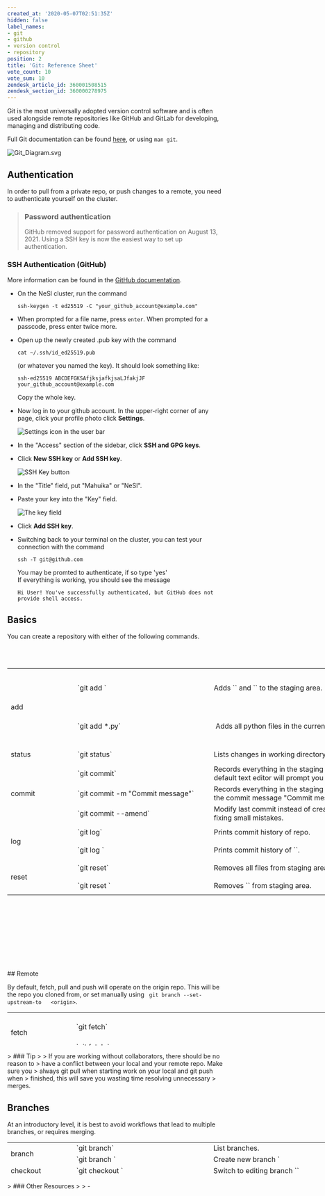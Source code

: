 ```yaml
---
created_at: '2020-05-07T02:51:35Z'
hidden: false
label_names:
- git
- github
- version control
- repository
position: 2
title: 'Git: Reference Sheet'
vote_count: 10
vote_sum: 10
zendesk_article_id: 360001508515
zendesk_section_id: 360000278975
---
```


Git is the most universally adopted version control software and is
often used alongside remote repositories like GitHub and GitLab for
developing, managing and distributing code.

Full Git documentation can be
found [here](https://git-scm.com/docs/git), or using `man git`.

![Git\_Diagram.svg](../../includes/images/Git_Diagram.svg)

## Authentication

In order to pull from a private repo, or push changes to a remote, you
need to authenticate yourself on the cluster.

> ### Password authentication
>
> GitHub removed support for password authentication on August 13, 2021.
> Using a SSH key is now the easiest way to set up authentication.

### SSH Authentication (GitHub)

More information can be found in the [GitHub
documentation](https://docs.github.com/en/authentication/connecting-to-github-with-ssh/generating-a-new-ssh-key-and-adding-it-to-the-ssh-agent).

-   On the NeSI cluster, run the command 

        ssh-keygen -t ed25519 -C "your_github_account@example.com"

-   When prompted for a file name, press `enter`. When prompted for a
    passcode, press enter twice more.
-   Open up the newly created .pub key with the command 

        cat ~/.ssh/id_ed25519.pub

    (or whatever you named the key). It should look something like: 

        ssh-ed25519 ABCDEFGKSAfjksjafkjsaLJfakjJF your_github_account@example.com

    Copy the whole key.

-   Now log in to your github account. In the upper-right corner of any
    page, click your profile photo click **Settings**.

    ![Settings icon in the user
    bar](../../includes/images/userbar-account-settings.png)

-   In the "Access" section of the sidebar, click **SSH and GPG keys**.

-   Click **New SSH key** or **Add SSH key**.

    ![SSH Key
    button](../../includes/images/ssh-add-ssh-key-with-auth.png)

-   In the "Title" field, put "Mahuika" or "NeSI".

-   Paste your key into the "Key" field.

    ![The key field](../../includes/images/ssh-key-paste-with-type.png)

-   Click **Add SSH key**.

-   Switching back to your terminal on the cluster, you can test your
    connection with the command 

        ssh -T git@github.com

    You may be promted to authenticate, if so type 'yes'  
    If everything is working, you should see the message 

        Hi User! You've successfully authenticated, but GitHub does not provide shell access.

## Basics

You can create a repository with either of the following commands.

<table>
<tbody>
<tr class="odd">
</tr>
<tr class="even">
</tr>
</tbody>
</table>

 

<table style="height: 678px; width: 974px;">
<tbody>
<tr style="height: 89px;">
<td style="width: 142px; height: 89px;" rowspan="2">
add

</td>
<td style="width: 310px; height: 89px;">
`git add <file1> <file2>`

</td>
<td style="width: 513px; height: 89px;">
Adds `<file1>` and `<file2>` to the staging area.

</td>
</tr>
<tr style="height: 89px;">
<td style="width: 310px; height: 89px;">
`git add *.py`

</td>
<td style="width: 513px; height: 89px;">
 Adds all python files in the current directory to the staging area.

</td>
</tr>
<tr style="height: 41px;">
<td style="width: 142px; height: 41px;">
status

</td>
<td style="width: 310px; height: 41px;">
`git status`

</td>
<td style="width: 513px; height: 41px;">
Lists changes in working directory, and staged files.

</td>
</tr>
<tr style="height: 39px;">
<td style="width: 142px; height: 39px;" rowspan="3">
commit 

</td>
<td style="width: 310px; height: 39px;">
`git commit`

</td>
<td style="width: 513px; height: 39px;">
Records everything in the staging area to your repository. The default
text editor will prompt you for a commit message.

</td>
</tr>
<tr style="height: 39px;">
<td style="width: 310px; height: 39px;">
`git commit -m "Commit message"`

</td>
<td style="width: 513px; height: 39px;">
Records everything in the staging area to your repository with the
commit message "Commit message"

</td>
</tr>
<tr style="height: 39px;">
<td style="width: 310px; height: 39px;">
`git commit --amend`

</td>
<td style="width: 513px; height: 39px;">
Modify last commit instead of creating a new one. Useful for fixing
small mistakes.

</td>
</tr>
<tr style="height: 41px;">
<td style="width: 142px; height: 41px;" rowspan="2">
log 

</td>
<td style="width: 310px; height: 41px;">
`git log`

</td>
<td style="width: 513px; height: 41px;">
Prints commit history of repo.

</td>
</tr>
<tr style="height: 41px;">
<td style="width: 310px; height: 41px;">
`git log <filename>`

</td>
<td style="width: 513px; height: 41px;">
Prints commit history of `<filename>`.

</td>
</tr>
<tr style="height: 41px;">
<td style="width: 142px; height: 41px;" rowspan="2">
reset 

</td>
<td style="width: 310px; height: 41px;">
`git reset`

</td>
<td style="width: 513px; height: 41px;">
Removes all files from staging area. (Opposite of `git add`)

</td>
</tr>
<tr style="height: 41px;">
<td style="width: 310px; height: 41px;">
`git reset <filename>`

</td>
<td style="width: 513px; height: 41px;">
Removes `<filename>` from staging area.

</td>
</tr>
</tbody>
</table>
## Remote

By default, fetch, pull and push will operate on the origin repo. This
will be the repo you cloned from, or set manually using
` git branch --set-upstream-to   <origin>`.

<table style="height: 76px; width: 1050px;">
<tbody>
<tr>
<td style="width: 136px;" rowspan="2">
fetch 

</td>
<td style="width: 565.701px;">
`git fetch`

</td>
<td style="width: 310.299px;">
Gets status of 'origin'. git fetch **does not **change your working
directory or local repository (see `git pull`). 

</td>
</tr>
<tr>
<td style="width: 565.701px;">
`git fetch <repo> <branch>`

</td>
<td style="width: 310.299px;">
Get status of `<repo>` `<branch>`.

</td>
</tr>
<tr>
<td style="width: 136px;" rowspan="2">
pull 

</td>
<td style="width: 565.701px;">
`git pull`

</td>
<td style="width: 310.299px;">
Incorporates changes from 'origin' into local repo. 

</td>
</tr>
<tr>
<td style="width: 565.701px;">
`git pull <repo> <branch>`

</td>
<td style="width: 310.299px;">
Incorporates changes from `<repo>` `<branch>` into local repo.

</td>
</tr>
<tr>
<td style="width: 136px;" rowspan="2">
push 

</td>
<td style="width: 565.701px;">
`git push`

</td>
<td style="width: 310.299px;">
Incorporates changes from local repo into 'origin'. 

</td>
</tr>
<tr>
<td style="width: 565.701px;">
`git push <repo> <branch>`

</td>
<td style="width: 310.299px;">
Incorporates changes from local repo into `<repo>` `<branch>`

</td>
</tr>
</tbody>
</table>
> ### Tip
>
> If you are working without collaborators, there should be no reason to
> have a conflict between your local and your remote repo. Make sure you
> always git pull when starting work on your local and git push when
> finished, this will save you wasting time resolving unnecessary
> merges.

## Branches

At an introductory level, it is best to avoid workflows that lead to
multiple branches, or requires merging.

<table style="height: 76px; width: 966px;">
<tbody>
<tr>
<td style="width: 136px;" rowspan="2">
branch 

</td>
<td style="width: 303px;">
`git branch`

</td>
<td style="width: 489px;">
List branches.

</td>
</tr>
<tr>
<td style="width: 303px;">
`git branch <branch-name>`

</td>
<td style="width: 489px;">
Create new branch `<branch-name`

</td>
</tr>
<tr>
<td style="width: 136px;">
checkout

</td>
<td style="width: 303px;">
`git checkout <branch-name>`

</td>
<td style="width: 489px;">
Switch to editing branch `<branch-name>`

</td>
</tr>
<tr>
<td style="width: 136px;">
merge

</td>
<td style="width: 303px;">
`git merge <branch-name>`

</td>
<td style="width: 489px;">
Merge `<branch-name>` into current branch.

</td>
</tr>
</tbody>
</table>
> ### Other Resources
>
> -   <https://ohshitgit.com/>
